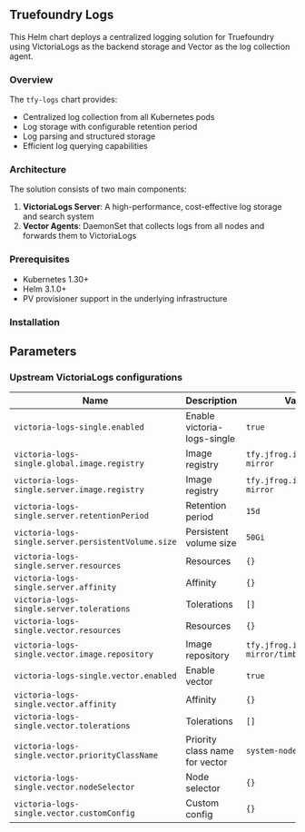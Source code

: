 ## Truefoundry Logs 
This Helm chart deploys a centralized logging solution for Truefoundry using VictoriaLogs as the backend storage and Vector as the log collection agent.

### Overview

The `tfy-logs` chart provides:

- Centralized log collection from all Kubernetes pods
- Log storage with configurable retention period
- Log parsing and structured storage
- Efficient log querying capabilities

### Architecture

The solution consists of two main components:

1. **VictoriaLogs Server**: A high-performance, cost-effective log storage and search system
2. **Vector Agents**: DaemonSet that collects logs from all nodes and forwards them to VictoriaLogs

### Prerequisites

- Kubernetes 1.30+
- Helm 3.1.0+
- PV provisioner support in the underlying infrastructure

### Installation

## Parameters

### Upstream VictoriaLogs configurations

| Name                                                | Description                    | Value                                     |
| --------------------------------------------------- | ------------------------------ | ----------------------------------------- |
| `victoria-logs-single.enabled`                      | Enable victoria-logs-single    | `true`                                    |
| `victoria-logs-single.global.image.registry`        | Image registry                 | `tfy.jfrog.io/tfy-mirror`                 |
| `victoria-logs-single.server.image.registry`        | Image registry                 | `tfy.jfrog.io/tfy-mirror`                 |
| `victoria-logs-single.server.retentionPeriod`       | Retention period               | `15d`                                     |
| `victoria-logs-single.server.persistentVolume.size` | Persistent volume size         | `50Gi`                                    |
| `victoria-logs-single.server.resources`             | Resources                      | `{}`                                      |
| `victoria-logs-single.server.affinity`              | Affinity                       | `{}`                                      |
| `victoria-logs-single.server.tolerations`           | Tolerations                    | `[]`                                      |
| `victoria-logs-single.vector.resources`             | Resources                      | `{}`                                      |
| `victoria-logs-single.vector.image.repository`      | Image repository               | `tfy.jfrog.io/tfy-mirror/timberio/vector` |
| `victoria-logs-single.vector.enabled`               | Enable vector                  | `true`                                    |
| `victoria-logs-single.vector.affinity`              | Affinity                       | `{}`                                      |
| `victoria-logs-single.vector.tolerations`           | Tolerations                    | `[]`                                      |
| `victoria-logs-single.vector.priorityClassName`     | Priority class name for vector | `system-node-critical`                    |
| `victoria-logs-single.vector.nodeSelector`          | Node selector                  | `{}`                                      |
| `victoria-logs-single.vector.customConfig`          | Custom config                  | `{}`                                      |
